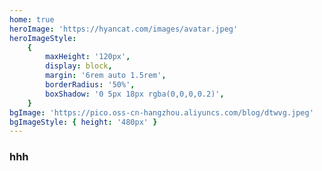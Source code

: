 ```yaml
---
home: true
heroImage: 'https://hyancat.com/images/avatar.jpeg'
heroImageStyle:
    {
        maxHeight: '120px',
        display: block,
        margin: '6rem auto 1.5rem',
        borderRadius: '50%',
        boxShadow: '0 5px 18px rgba(0,0,0,0.2)',
    }
bgImage: 'https://pico.oss-cn-hangzhou.aliyuncs.com/blog/dtwvg.jpeg'
bgImageStyle: { height: '480px' }
---
```


### hhh